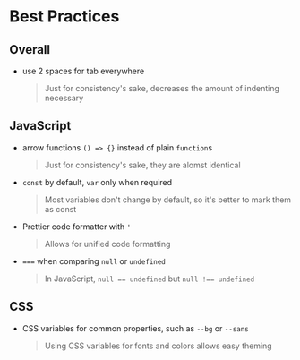 # Best Practices

## Overall

- use 2 spaces for tab everywhere
  > Just for consistency's sake, decreases the amount of indenting necessary

## JavaScript

- arrow functions `() => {}` instead of plain `function`s
  > Just for consistency's sake, they are alomst identical
- `const` by default, `var` only when required
  > Most variables don't change by default, so it's better to mark them as const
- Prettier code formatter with `'`
  > Allows for unified code formatting
- `===` when comparing `null` or `undefined`
  > In JavaScript, `null == undefined` but `null !== undefined`

## CSS

- CSS variables for common properties, such as `--bg` or `--sans`
  > Using CSS variables for fonts and colors allows easy theming
